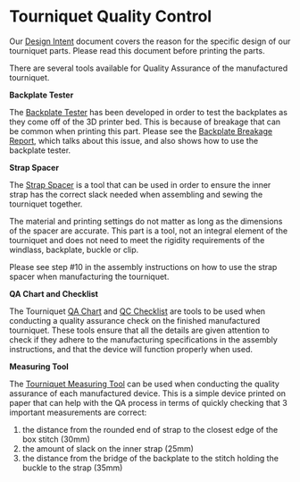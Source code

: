 # Tourniquet Quality Control

Our [Design Intent](design_intent.md) document covers the reason for the specific design of our tourniquet parts. Please read this document before printing the parts.

There are several tools available for Quality Assurance of the manufactured tourniquet.

**Backplate Tester**

The [Backplate Tester](TQ_backplate_tester.STL) has been developed in order to test the backplates as they come off of the 3D printer bed. This is because of breakage that can be common when printing this part. Please see the [Backplate Breakage Report](Backplate_Breakage_Report.pdf), which talks about this issue, and also shows how to use the backplate tester.

**Strap Spacer**

The [Strap Spacer](strap_spacer.stl) is a tool that can be used in order to ensure the inner strap has the correct slack needed when assembling and sewing the tourniquet together.

The material and printing settings do not matter as long as the dimensions of the spacer are accurate.
This part is a tool, not an integral element of the tourniquet and does not need to meet the rigidity requirements of the windlass, backplate, buckle or clip.

Please see step #10 in the assembly instructions on how to use the strap spacer when manufacturing the tourniquet.

**QA Chart and Checklist**

The Tourniquet [QA Chart](tourniquet_QA_Chart.pdf) and [QC Checklist](tourniquet_QC_checklist_x2.pdf) are tools to be used when conducting a quality assurance check on the finished manufactured tourniquet. These tools ensure that all the details are given attention to check if they adhere to the manufacturing specifications in the assembly instructions, and that the device will function properly when used.

**Measuring Tool**

The [Tourniquet Measuring Tool](tourniquet_measuring_tool.pdf) can be used when conducting the quality assurance of each manufactured device. This is a simple device printed on paper that can help with the QA process in terms of quickly checking that 3 important measurements are correct:

1. the distance from the rounded end of strap to the closest edge of the box stitch (30mm)
2. the amount of slack on the inner strap (25mm)
3. the distance from the bridge of the backplate to the stitch holding the buckle to the strap (35mm)

